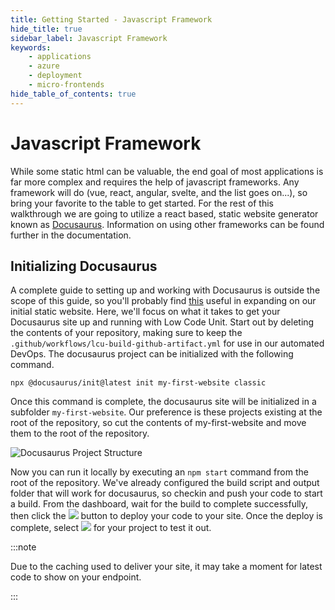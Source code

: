 ```yaml
---
title: Getting Started - Javascript Framework
hide_title: true
sidebar_label: Javascript Framework
keywords:
    - applications
    - azure
    - deployment
    - micro-frontends
hide_table_of_contents: true
---
```


# Javascript Framework

While some static html can be valuable, the end goal of most applications is far more complex and requires the help of javascript frameworks.  Any framework will do (vue, react, angular, svelte, and the list goes on...), so bring your favorite to the table to get started.  For the rest of this walkthrough we are going to utilize a react based, static website generator known as [Docusaurus](https://docusaurus.io/docs/).  Information on using other frameworks can be found further in the documentation.

## Initializing Docusaurus

A complete guide to setting up and working with Docusaurus is outside the scope of this guide, so you'll probably find [this](https://docusaurus.io/docs/) useful in expanding on our initial static website.  Here, we'll focus on what it takes to get your Docusaurus site up and running with Low Code Unit.  Start out by deleting the contents of your repository, making sure to keep the `.github/workflows/lcu-build-github-artifact.yml` for use in our automated DevOps.  The docusaurus project can be initialized with the following command.

```console
npx @docusaurus/init@latest init my-first-website classic
```

Once this command is complete, the docusaurus site will be initialized in a subfolder `my-first-website`.  Our preference is these projects existing at the root of the repository, so cut the contents of my-first-website and move them to the root of the repository.

![Docusaurus Project Structure](/img/screenshots/docusaurus-project-structure.png)

Now you can run it locally by executing an `npm start` command from the root of the repository.  We've already configured the build script and output folder that will work for docusaurus, so checkin and push your code to start a build.  From the dashboard, wait for the build to complete successfully, then click the <img src="/img/screenshots/deploy-latest-button.png" class="text-image" /> button to deploy your code to your site.  Once the deploy is complete, select <img src="/img/screenshots/launch-button.png" class="text-image" /> for your project to test it out.

:::note

Due to the caching used to deliver your site, it may take a moment for latest code to show on your endpoint.

:::

